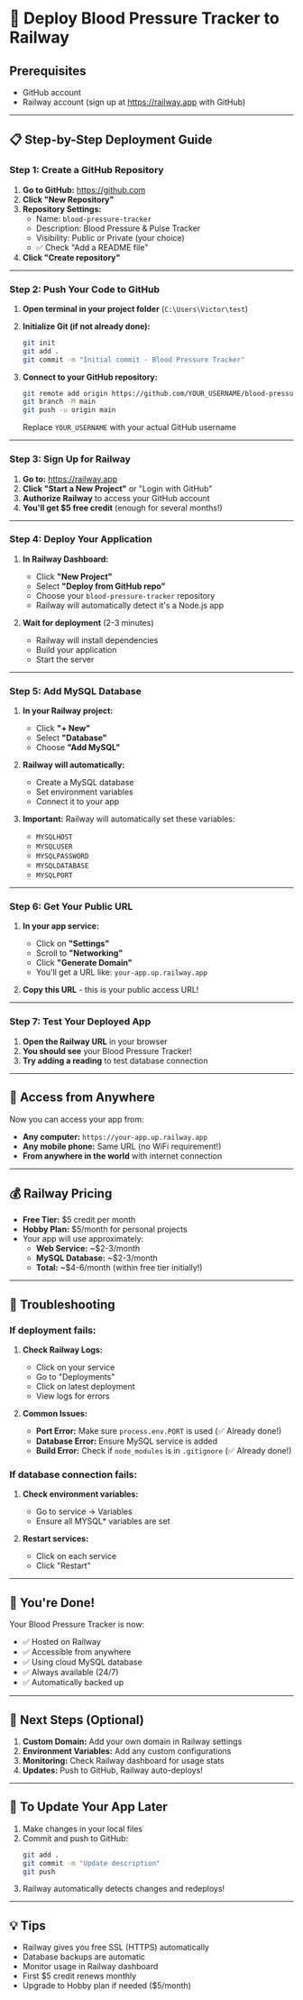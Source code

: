 # 🚂 Deploy Blood Pressure Tracker to Railway

## Prerequisites
- GitHub account
- Railway account (sign up at https://railway.app with GitHub)

---

## 📋 Step-by-Step Deployment Guide

### Step 1: Create a GitHub Repository

1. **Go to GitHub:** https://github.com
2. **Click "New Repository"**
3. **Repository Settings:**
   - Name: `blood-pressure-tracker`
   - Description: Blood Pressure & Pulse Tracker
   - Visibility: Public or Private (your choice)
   - ✅ Check "Add a README file"
4. **Click "Create repository"**

---

### Step 2: Push Your Code to GitHub

1. **Open terminal in your project folder** (`C:\Users\Victor\test`)

2. **Initialize Git (if not already done):**
   ```bash
   git init
   git add .
   git commit -m "Initial commit - Blood Pressure Tracker"
   ```

3. **Connect to your GitHub repository:**
   ```bash
   git remote add origin https://github.com/YOUR_USERNAME/blood-pressure-tracker.git
   git branch -M main
   git push -u origin main
   ```
   
   Replace `YOUR_USERNAME` with your actual GitHub username

---

### Step 3: Sign Up for Railway

1. **Go to:** https://railway.app
2. **Click "Start a New Project"** or "Login with GitHub"
3. **Authorize Railway** to access your GitHub account
4. **You'll get $5 free credit** (enough for several months!)

---

### Step 4: Deploy Your Application

1. **In Railway Dashboard:**
   - Click **"New Project"**
   - Select **"Deploy from GitHub repo"**
   - Choose your `blood-pressure-tracker` repository
   - Railway will automatically detect it's a Node.js app

2. **Wait for deployment** (2-3 minutes)
   - Railway will install dependencies
   - Build your application
   - Start the server

---

### Step 5: Add MySQL Database

1. **In your Railway project:**
   - Click **"+ New"**
   - Select **"Database"**
   - Choose **"Add MySQL"**

2. **Railway will automatically:**
   - Create a MySQL database
   - Set environment variables
   - Connect it to your app

3. **Important:** Railway will automatically set these variables:
   - `MYSQLHOST`
   - `MYSQLUSER`
   - `MYSQLPASSWORD`
   - `MYSQLDATABASE`
   - `MYSQLPORT`

---

### Step 6: Get Your Public URL

1. **In your app service:**
   - Click on **"Settings"**
   - Scroll to **"Networking"**
   - Click **"Generate Domain"**
   - You'll get a URL like: `your-app.up.railway.app`

2. **Copy this URL** - this is your public access URL!

---

### Step 7: Test Your Deployed App

1. **Open the Railway URL** in your browser
2. **You should see** your Blood Pressure Tracker!
3. **Try adding a reading** to test database connection

---

## 📱 Access from Anywhere

Now you can access your app from:
- **Any computer:** `https://your-app.up.railway.app`
- **Any mobile phone:** Same URL (no WiFi requirement!)
- **From anywhere in the world** with internet connection

---

## 💰 Railway Pricing

- **Free Tier:** $5 credit per month
- **Hobby Plan:** $5/month for personal projects
- Your app will use approximately:
  - **Web Service:** ~$2-3/month
  - **MySQL Database:** ~$2-3/month
  - **Total:** ~$4-6/month (within free tier initially!)

---

## 🔧 Troubleshooting

### If deployment fails:

1. **Check Railway Logs:**
   - Click on your service
   - Go to "Deployments"
   - Click on latest deployment
   - View logs for errors

2. **Common Issues:**
   - **Port Error:** Make sure `process.env.PORT` is used (✅ Already done!)
   - **Database Error:** Ensure MySQL service is added
   - **Build Error:** Check if `node_modules` is in `.gitignore` (✅ Already done!)

### If database connection fails:

1. **Check environment variables:**
   - Go to service → Variables
   - Ensure all MYSQL* variables are set

2. **Restart services:**
   - Click on each service
   - Click "Restart"

---

## 🎉 You're Done!

Your Blood Pressure Tracker is now:
- ✅ Hosted on Railway
- ✅ Accessible from anywhere
- ✅ Using cloud MySQL database
- ✅ Always available (24/7)
- ✅ Automatically backed up

---

## 📝 Next Steps (Optional)

1. **Custom Domain:** Add your own domain in Railway settings
2. **Environment Variables:** Add any custom configurations
3. **Monitoring:** Check Railway dashboard for usage stats
4. **Updates:** Push to GitHub, Railway auto-deploys!

---

## 🔄 To Update Your App Later

1. Make changes in your local files
2. Commit and push to GitHub:
   ```bash
   git add .
   git commit -m "Update description"
   git push
   ```
3. Railway automatically detects changes and redeploys!

---

## 💡 Tips

- Railway gives you free SSL (HTTPS) automatically
- Database backups are automatic
- Monitor usage in Railway dashboard
- First $5 credit renews monthly
- Upgrade to Hobby plan if needed ($5/month)







